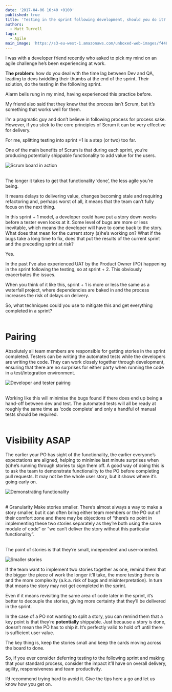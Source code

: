 ```yaml
---
date: '2017-04-06 16:40 +0100'
published: true
title: 'Testing in the sprint following development, should you do it?'
authors:
  - Matt Turrell
tags:
  - Agile
main_image: 'https://s3-eu-west-1.amazonaws.com/unboxed-web-images/f448a3146ba24acdf173ca9694dbd58a.png'
---
```

I was with a developer friend recently who asked to pick my mind on an agile challenge he’s been experiencing at work.<br/>

<b>The problem:</b> how do you deal with the time lag between Dev and QA, leading to devs twiddling their thumbs at the end of the sprint. Their solution, do the testing in the following sprint.<br/>

Alarm bells rung in my mind, having experienced this practice before.<br/>

My friend also said that they knew that the process isn’t Scrum, but it’s something that works well for them.<br/>

I’m a pragmatic guy and don’t believe in following process for process sake. However, if you stick to the core principles of Scrum it can be very effective for delivery.<br/>

For me, splitting testing into sprint +1 is a step (or two) too far.<br/>

One of the main benefits of Scrum is that during each sprint, you’re producing potentially shippable functionality to add value for the users.<br/>

![Scrum board in action](https://s3-eu-west-1.amazonaws.com/unboxed-web-images/f448a3146ba24acdf173ca9694dbd58a.png)

<br/>
The longer it takes to get that functionality ‘done’, the less agile you’re being.<br/>

It means delays to delivering value, changes becoming stale and requiring refactoring and, perhaps worst of all, it means that the team can’t fully focus on the next thing.<br/>

In this sprint + 1 model, a developer could have put a story down weeks before a tester even looks at it. Some level of bugs are more or less inevitable, which means the developer will have to come back to the story. What does that mean for the current story (s)he’s working on? What if the bugs take a long time to fix, does that put the results of the current sprint and the preceding sprint at risk?<br/>

Yes.<br/>

In the past I’ve also experienced UAT by the Product Owner (PO) happening in the sprint following the testing, so at sprint + 2. This obviously exacerbates the issues.<br/>

When you think of it like this, sprint + 1 is more or less the same as a waterfall project, where dependencies are baked in and the process increases the risk of delays on delivery.<br/>

So, what techniques could you use to mitigate this and get everything completed in a sprint?<br/>
<br/>

# Pairing
Absolutely all team members are responsible for getting stories in the sprint completed. Testers can be writing the automated tests while the developers are writing the code. They can work closely together through development, ensuring that there are no surprises for either party when running the code in a test/integration environment.<br/>

![Developer and tester pairing](https://s3-eu-west-1.amazonaws.com/unboxed-web-images/b35657c3ac95d1d409adb4637327432b.png)

<br/>
Working like this will minimise the bugs found if there does end up being a hand-off between dev and test. The automated tests will all be ready at roughly the same time as ‘code complete’ and only a handful of manual tests should be required.<br/>
<br/>

# Visibility ASAP
The earlier your PO has sight of the functionality, the earlier everyone’s expectations are aligned, helping to minimise last minute surprises when (s)he’s running through stories to sign them off. A good way of doing this is to ask the team to demonstrate functionality to the PO before completing pull requests. It may not be the whole user story, but it shows where it’s going early on.<br/>

![Demonstrating functionality](https://s3-eu-west-1.amazonaws.com/unboxed-web-images/8e5f925f43989f1a80da8c14151244bb.png)

<br/>
# Granularity
Make stories smaller. There’s almost always a way to make a story smaller, but it can often bring either team members or the PO out of their comfort zone and there may be objections of “there’s no point in implementing these two stories separately as they’re both using the same module of code” or “we can’t deliver the story without this particular functionality”.<br/>
<br/>

The point of stories is that they’re small, independent and user-oriented.<br/>

![Smaller stories](https://s3-eu-west-1.amazonaws.com/unboxed-web-images/59129b7caff50683745dd3a6c80a4e3b.png)
<br/>

If the team want to implement two stories together as one, remind them that the bigger the piece of work the longer it’ll take, the more testing there is and the more complexity (a.k.a. risk of bugs and misinterpretation). In turn that means the story may not get completed in the sprint.<br/>

Even if it means revisiting the same area of code later in the sprint, it’s better to decouple the stories, giving more certainty that they’ll be delivered in the sprint.<br/>

In the case of a PO not wanting to split a story, you can remind them that a key point is that they’re <b>potentially</b> shippable. Just because a story is done, doesn’t mean the PO has to ship it. It’s perfectly valid to hold off until there is sufficient user value.<br/>

The key thing is, keep the stories small and keep the cards moving across the board to done.<br/>

So, if you ever consider deferring testing to the following sprint and making that your standard process, consider the impact it’ll have on overall delivery, agility, responsiveness and team productivity.<br/>

I’d recommend trying hard to avoid it. Give the tips here a go and let us know how you get on.
